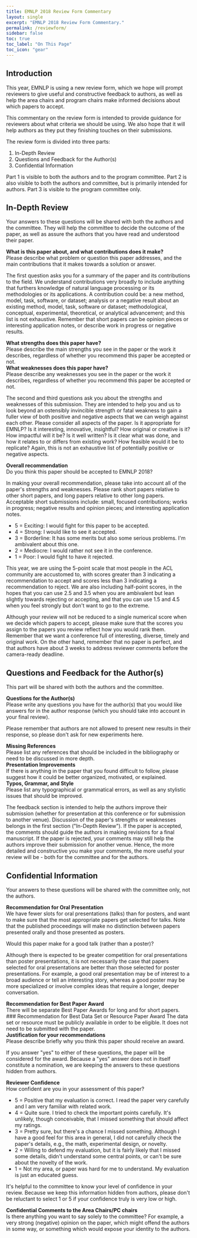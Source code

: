 ```yaml
---
title: EMNLP 2018 Review Form Commentary
layout: single
excerpt: "EMNLP 2018 Review Form Commentary."
permalink: /reviewform/
sidebar: false
toc: true
toc_label: "On This Page"
toc_icon: "gear"
---
```



## Introduction
This year, EMNLP is using a new review form, which we hope will prompt reviewers to give useful and constructive feedback to authors, as well as help the area chairs and program chairs make informed decisions about which papers to accept.

This commentary on the review form is intended to provide guidance for reviewers about what criteria we should be using. We also hope that it will help authors as they put they finishing touches on their submissions.

The review form is divided into three parts:

1. In-Depth Review
2. Questions and Feedback for the Author(s)
3. Confidential Information

Part 1 is visible to both the authors and to the program committee. Part 2 is also visible to both the authors and committee, but is primarily intended for authors. Part 3 is visible to the program committee only.

## In-Depth Review
Your answers to these questions will be shared with both the authors and the committee. They will help the committee to decide the outcome of the paper, as well as assure the authors that you have read and understood their paper.

<div class="notice--success">
<strong>What is this paper about, and what contributions does it make?</strong><br/>
Please describe what problem or question this paper addresses, and the main contributions that it makes towards a solution or answer.
</div>

The first question asks you for a summary of the paper and its contributions to the field. We understand contributions very broadly to include anything that furthers knowledge of natural language processing or its methodologies or its applications. A contribution could be: a new method, model, task, software, or dataset; analysis or a negative result about an existing method, model, task, software or dataset; methodological, conceptual, experimental, theoretical, or analytical advancement; and this list is not exhaustive. Remember that short papers can be opinion pieces or interesting application notes, or describe work in progress or negative results.

<div class="notice--success">
<strong>What strengths does this paper have?</strong><br/>
Please describe the main strengths you see in the paper or the work it describes, regardless of whether you recommend this paper be accepted or not.
</div>

<div class="notice--success">
<strong>What weaknesses does this paper have?</strong><br/>
Please describe any weaknesses you see in the paper or the work it describes, regardless of whether you recommend this paper be accepted or not.
</div>

The second and third questions ask you about the strengths and weaknesses of this submission. They are intended to help you and us to look beyond an ostensibly invincible strength or fatal weakness to gain a fuller view of both positive and negative aspects that we can weigh against each other. Please consider all aspects of the paper. Is it appropriate for EMNLP? Is it interesting, innovative, insightful? How original or creative is it? How impactful will it be? Is it well written? Is it clear what was done, and how it relates to or differs from existing work? How feasible would it be to replicate? Again, this is not an exhaustive list of potentially positive or negative aspects.

<div class="notice--success">
<strong>Overall recommendation</strong><br/>
Do you think this paper should be accepted to EMNLP 2018?<br/>

In making your overall recommendation, please take into account all of the paper's strengths and weaknesses. Please rank short papers relative to other short papers, and long papers relative to other long papers. Acceptable short submissions include: small, focused contributions; works in progress; negative results and opinion pieces; and interesting application notes.

<ul>
<li>5 = Exciting: I would fight for this paper to be accepted.</li>
<li>4 = Strong: I would like to see it accepted.</li>
<li>3 = Borderline: It has some merits but also some serious problems. I'm ambivalent about this one.</li>
<li>2 = Mediocre: I would rather not see it in the conference.</li>
<li>1 = Poor: I would fight to have it rejected.</li>
</ul>
</div>

This year, we are using the 5-point scale that most people in the ACL community are accustomed to, with scores greater than 3 indicating a recommendation to accept and scores less than 3 indicating a recommendation to reject. We are also including half-point scores, in the hopes that you can use 2.5 and 3.5 when you are ambivalent but lean slightly towards rejecting or accepting, and that you can use 1.5 and 4.5 when you feel strongly but don't want to go to the extreme.

Although your review will not be reduced to a single numerical score when we decide which papers to accept, please make sure that the scores you assign to the papers you review reflect how you would rank them. Remember that we want a conference full of interesting, diverse, timely and original work. On the other hand, remember that no paper is perfect, and that authors have about 3 weeks to address reviewer comments before the camera-ready deadline.

## Questions and Feedback for the Author(s)
This part will be shared with both the authors and the committee.

<div class="notice--success">
<strong>Questions for the Author(s)</strong><br/>
Please write any questions you have for the author(s) that you would like answers for in the author response (which you should take into account in your final review).
</div>

Please remember that authors are not allowed to present new results in their response, so please don't ask for new experiments here.


<div class="notice--success">
<strong>Missing References</strong><br/>
Please list any references that should be included in the bibliography or need to be discussed in more depth.
</div>

<div class="notice--success">
<strong>Presentation Improvements</strong><br/>
If there is anything in the paper that you found difficult to follow, please suggest how it could be better organized, motivated, or explained.
</div>

<div class="notice--success">
<strong>Typos, Grammar, and Style</strong><br/>
Please list any typographical or grammatical errors, as well as any stylistic issues that should be improved.
</div>

The feedback section is intended to help the authors improve their submission (whether for presentation at this conference or for submission to another venue).  Discussion of the paper's strengths or weaknesses belongs in the first section ("In-Depth Review"). If the paper is accepted, the comments should guide the authors in making revisions for a final manuscript. If the paper is rejected, your comments may still help the authors improve their submission for another venue. Hence, the more detailed and constructive you make your comments, the more useful your review will be - both for the committee and for the authors.

## Confidential Information

Your answers to these questions will be shared with the committee only, not the authors.

<div class="notice--success">
<strong>Recommendation for Oral Presentation</strong><br/>
We have fewer slots for oral presentations (talks) than for posters, and want to make sure that the most appropriate papers get selected for talks. Note that the published proceedings will make no distinction between papers presented orally and those presented as posters.<br/>

Would this paper make for a good talk (rather than a poster)?
</div>

Although there is expected to be greater competition for oral presentations than poster presentations, it is not necessarily the case that papers selected for oral presentations are better than those selected for poster presentations. For example, a good oral presentation may be of interest to a broad audience or tell an interesting story, whereas a good poster may be more specialized or involve complex ideas that require a longer, deeper conversation.

<div class="notice--success">
<strong>Recommendation for Best Paper Award</strong><br/>
There will be separate Best Paper Awards for long and for short papers.
### Recommendation for Best Data Set or Resource Paper Award
The data set or resource must be publicly available in order to be eligible. It does not need to be submitted with the paper.
</div>

<div class="notice--success">
<strong>Justification for your recommendations</strong><br/>
Please describe briefly why you think this paper should receive an award.
</div>

If you answer "yes" to either of these questions, the paper will be considered for the award. Because a "yes" answer does not in itself constitute a nomination, we are keeping the answers to these questions hidden from authors.

<div class="notice--success">
<strong>Reviewer Confidence</strong><br/>
How confident are you in your assessment of this paper?

<ul>
<li>5 = Positive that my evaluation is correct. I read the paper very carefully and I am very familiar with related work.</li>
<li>4 = Quite sure. I tried to check the important points carefully. It's unlikely, though conceivable, that I missed something that should affect my ratings.</li>
<li>3 = Pretty sure, but there's a chance I missed something. Although I have a good feel for this area in general, I did not carefully check the paper's details, e.g., the math, experimental design, or novelty.</li>
<li>2 = Willing to defend my evaluation, but it is fairly likely that I missed some details, didn't understand some central points, or can't be sure about the novelty of the work.</li>
<li>1 = Not my area, or paper was hard for me to understand. My evaluation is just an educated guess.</li>
</ul>
</div>

It's helpful to the committee to know your level of confidence in your review. Because we keep this information hidden from authors, please don't be reluctant to select 1 or 5 if your confidence truly is very low or high.

<div class="notice--success">
<strong>Confidential Comments to the Area Chairs/PC chairs</strong><br/>
Is there anything you want to say solely to the committee? For example, a very strong (negative) opinion on the paper, which might offend the authors in some way, or something which would expose your identity to the authors.
</div>
